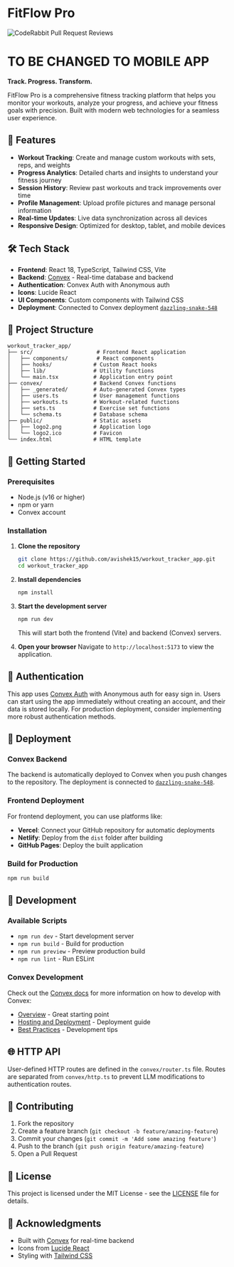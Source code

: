 # FitFlow Pro

![CodeRabbit Pull Request Reviews](https://img.shields.io/coderabbit/prs/github/avishek15/workout_tracker_app?utm_source=oss&utm_medium=github&utm_campaign=avishek15%2Fworkout_tracker_app&labelColor=171717&color=FF570A&link=https%3A%2F%2Fcoderabbit.ai&label=CodeRabbit+Reviews)

# TO BE CHANGED TO MOBILE APP

**Track. Progress. Transform.**

FitFlow Pro is a comprehensive fitness tracking platform that helps you monitor your workouts, analyze your progress, and achieve your fitness goals with precision. Built with modern web technologies for a seamless user experience.

## 🚀 Features

- **Workout Tracking**: Create and manage custom workouts with sets, reps, and weights
- **Progress Analytics**: Detailed charts and insights to understand your fitness journey
- **Session History**: Review past workouts and track improvements over time
- **Profile Management**: Upload profile pictures and manage personal information
- **Real-time Updates**: Live data synchronization across all devices
- **Responsive Design**: Optimized for desktop, tablet, and mobile devices

## 🛠️ Tech Stack

- **Frontend**: React 18, TypeScript, Tailwind CSS, Vite
- **Backend**: [Convex](https://convex.dev) - Real-time database and backend
- **Authentication**: Convex Auth with Anonymous auth
- **Icons**: Lucide React
- **UI Components**: Custom components with Tailwind CSS
- **Deployment**: Connected to Convex deployment [`dazzling-snake-548`](https://dashboard.convex.dev/d/dazzling-snake-548)

## 📁 Project Structure

```
workout_tracker_app/
├── src/                    # Frontend React application
│   ├── components/         # React components
│   ├── hooks/             # Custom React hooks
│   ├── lib/               # Utility functions
│   └── main.tsx           # Application entry point
├── convex/                # Backend Convex functions
│   ├── _generated/        # Auto-generated Convex types
│   ├── users.ts           # User management functions
│   ├── workouts.ts        # Workout-related functions
│   ├── sets.ts            # Exercise set functions
│   └── schema.ts          # Database schema
├── public/                # Static assets
│   ├── logo2.png          # Application logo
│   └── logo2.ico          # Favicon
└── index.html             # HTML template
```

## 🚀 Getting Started

### Prerequisites

- Node.js (v16 or higher)
- npm or yarn
- Convex account

### Installation

1. **Clone the repository**

    ```bash
    git clone https://github.com/avishek15/workout_tracker_app.git
    cd workout_tracker_app
    ```

2. **Install dependencies**

    ```bash
    npm install
    ```

3. **Start the development server**

    ```bash
    npm run dev
    ```

    This will start both the frontend (Vite) and backend (Convex) servers.

4. **Open your browser**
   Navigate to `http://localhost:5173` to view the application.

## 🔐 Authentication

This app uses [Convex Auth](https://auth.convex.dev/) with Anonymous auth for easy sign in. Users can start using the app immediately without creating an account, and their data is stored locally. For production deployment, consider implementing more robust authentication methods.

## 🚀 Deployment

### Convex Backend

The backend is automatically deployed to Convex when you push changes to the repository. The deployment is connected to [`dazzling-snake-548`](https://dashboard.convex.dev/d/dazzling-snake-548).

### Frontend Deployment

For frontend deployment, you can use platforms like:

- **Vercel**: Connect your GitHub repository for automatic deployments
- **Netlify**: Deploy from the `dist` folder after building
- **GitHub Pages**: Deploy the built application

### Build for Production

```bash
npm run build
```

## 🔧 Development

### Available Scripts

- `npm run dev` - Start development server
- `npm run build` - Build for production
- `npm run preview` - Preview production build
- `npm run lint` - Run ESLint

### Convex Development

Check out the [Convex docs](https://docs.convex.dev/) for more information on how to develop with Convex:

- [Overview](https://docs.convex.dev/understanding/) - Great starting point
- [Hosting and Deployment](https://docs.convex.dev/production/) - Deployment guide
- [Best Practices](https://docs.convex.dev/understanding/best-practices/) - Development tips

## 🌐 HTTP API

User-defined HTTP routes are defined in the `convex/router.ts` file. Routes are separated from `convex/http.ts` to prevent LLM modifications to authentication routes.

## 🤝 Contributing

1. Fork the repository
2. Create a feature branch (`git checkout -b feature/amazing-feature`)
3. Commit your changes (`git commit -m 'Add some amazing feature'`)
4. Push to the branch (`git push origin feature/amazing-feature`)
5. Open a Pull Request

## 📄 License

This project is licensed under the MIT License - see the [LICENSE](LICENSE) file for details.

## 🙏 Acknowledgments

- Built with [Convex](https://convex.dev) for real-time backend
- Icons from [Lucide React](https://lucide.dev/)
- Styling with [Tailwind CSS](https://tailwindcss.com/)
